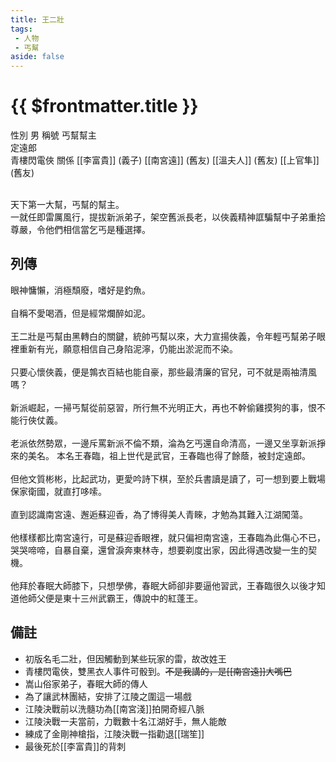 ```yaml
---
title: 王二壯
tags:
 - 人物
 - 丐幫
aside: false
---
```


# {{ $frontmatter.title }}

<ChTabs position="bottom">
	<ChTab title="王二壯">
		<Ch src='/images/characters/special401/normal.png' position='right'/>
		<ChName nameZh='王二壯' nameEn='Wang Er Zhuang' position='right' />
		<ChTable>
			<ChTr>
				<ChTd isTitle=true>
					性別
				</ChTd>
				<ChTd>
					男
				</ChTd>
			</ChTr>
			<ChTr>
				<ChTd isTitle=true>
					稱號
				</ChTd>
				<ChTd>
					丐幫幫主<br>定遠郎<br>青樓閃電俠
				</ChTd>
			</ChTr>
			<ChTr>
				<ChTd isTitle=true position='center'>
					關係
				</ChTd>
			</ChTr>
			<ChTr>
				<ChTd position='center'>
					[[李富貴]] (義子)
				</ChTd>
			</ChTr>
			<ChTr>
				<ChTd position='center'>
					[[南宮遠]] (舊友)
				</ChTd>
			</ChTr>
			<ChTr>
				<ChTd position='center'>
					[[溫夫人]] (舊友)
				</ChTd>
			</ChTr>
			<ChTr>
				<ChTd position='center'>
					[[上官隼]] (舊友)
				</ChTd>
			</ChTr>
		</ChTable>
	</ChTab>
</ChTabs>
<br><br>

天下第一大幫，丐幫的幫主。  
一就任即雷厲風行，提拔新派弟子，架空舊派長老，以俠義精神誆騙幫中子弟重拾尊嚴，令他們相信當乞丐是種選擇。

## 列傳

<Tabs>
  <Tab title="列傳一">
	眼神慵懶，消極頹廢，嗜好是釣魚。<br><br>
	自稱不愛喝酒，但是經常爛醉如泥。<br><br>
	王二壯是丐幫由黑轉白的關鍵，統帥丐幫以來，大力宣揚俠義，令年輕丐幫弟子眼裡重新有光，願意相信自己身陷泥濘，仍能出淤泥而不染。<br><br>
	只要心懷俠義，便是鶉衣百結也能自豪，那些最清廉的官兒，可不就是兩袖清風嗎？<br><br>
	新派崛起，一掃丐幫從前惡習，所行無不光明正大，再也不幹偷雞摸狗的事，恨不能行俠仗義。<br><br>
	老派依然勢眾，一邊斥罵新派不倫不類，淪為乞丐還自命清高，一邊又坐享新派掙來的美名。
  </Tab>
  <Tab title="列傳二">
	本名王春臨，祖上世代是武官，王春臨也得了餘蔭，被封定遠郎。<br><br>
	但他文質彬彬，比起武功，更愛吟詩下棋，至於兵書讀是讀了，可一想到要上戰場保家衛國，就直打哆嗦。<br><br>
	直到認識南宮遠、邂逅蘇迎香，為了博得美人青睞，才勉為其難入江湖闖蕩。<br><br>
	他樣樣都比南宮遠行，可是蘇迎香眼裡，就只偏袒南宮遠，王春臨為此傷心不已，哭哭啼啼，自暴自棄，還曾淚奔東林寺，想要剃度出家，因此得遇改變一生的契機。<br><br>
	他拜於春眠大師膝下，只想學佛，春眠大師卻非要逼他習武，王春臨很久以後才知道他師父便是東十三州武霸王，傳說中的紅蓬王。
  </Tab>
</Tabs>

## 備註

- 初版名毛二壯，但因觸動到某些玩家的雷，故改姓王
- 青樓閃電俠，雙黑衣人事件可骰到。~~不是我講的，是[[南宮遠]]大嘴巴~~
- 嵩山俗家弟子，春眠大師的傳人
- 為了讓武林團結，安排了江陵之圍這一場戲
- 江陵決戰前以洗髓功為[[南宮淺]]拍開奇經八脈
- 江陵決戰一夫當前，力戰數十名江湖好手，無人能敵
- 練成了金剛神槍指，江陵決戰一指勸退[[瑞笙]]
- 最後死於[[李富貴]]的背刺

